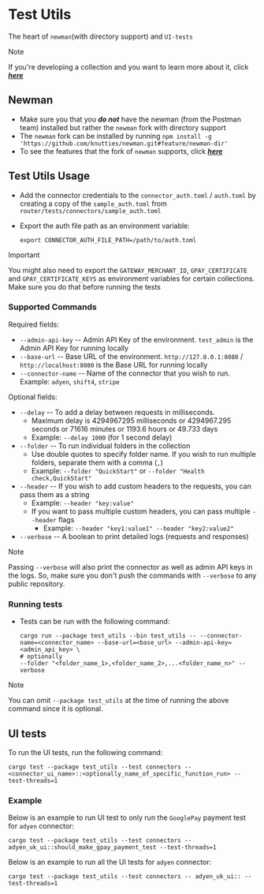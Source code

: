 # Test Utils

The heart of `newman`(with directory support) and `UI-tests`

> [!NOTE]
> If you're developing a collection and you want to learn more about it, click [_**here**_](/postman/README.md)

## Newman

- Make sure you that you _**do not**_ have the newman (from the Postman team) installed but rather the `newman` fork with directory support
- The `newman` fork can be installed by running `npm install -g 'https://github.com/knutties/newman.git#feature/newman-dir'`
- To see the features that the fork of `newman` supports, click [_**here**_](https://github.com/knutties/newman/blob/feature/newman-dir/DIR_COMMANDS.md)

## Test Utils Usage

- Add the connector credentials to the `connector_auth.toml` / `auth.toml` by creating a copy of the `sample_auth.toml` from `router/tests/connectors/sample_auth.toml`
- Export the auth file path as an environment variable:

  ```shell
  export CONNECTOR_AUTH_FILE_PATH=/path/to/auth.toml
  ```

> [!IMPORTANT]
> You might also need to export the `GATEWAY_MERCHANT_ID`, `GPAY_CERTIFICATE` and `GPAY_CERTIFICATE_KEYS` as environment variables for certain collections. Make sure you do that before running the tests

### Supported Commands

Required fields:

- `--admin-api-key` -- Admin API Key of the environment. `test_admin` is the Admin API Key for running locally
- `--base-url` -- Base URL of the environment. `http://127.0.0.1:8080` / `http://localhost:8080` is the Base URL for running locally
- `--connector-name` -- Name of the connector that you wish to run. Example: `adyen`, `shift4`, `stripe`

Optional fields:

- `--delay` -- To add a delay between requests in milliseconds.
  - Maximum delay is 4294967295 milliseconds or 4294967.295 seconds or 71616 minutes or 1193.6 hours or 49.733 days
  - Example: `--delay 1000` (for 1 second delay)
- `--folder` -- To run individual folders in the collection
  - Use double quotes to specify folder name. If you wish to run multiple folders, separate them with a comma (`,`)
  - Example: `--folder "QuickStart"` or `--folder "Health check,QuickStart"`
- `--header` -- If you wish to add custom headers to the requests, you can pass them as a string
  - Example: `--header "key:value"`
  - If you want to pass multiple custom headers, you can pass multiple `--header` flags
    - Example: `--header "key1:value1" --header "key2:value2"`
- `--verbose` -- A boolean to print detailed logs (requests and responses)

> [!Note]
> Passing `--verbose` will also print the connector as well as admin API keys in the logs. So, make sure you don't push the commands with `--verbose` to any public repository.

### Running tests

- Tests can be run with the following command:

  ```shell
  cargo run --package test_utils --bin test_utils -- --connector-name=<connector_name> --base-url=<base_url> --admin-api-key=<admin_api_key> \
  # optionally
  --folder "<folder_name_1>,<folder_name_2>,...<folder_name_n>" --verbose
  ```

> [!Note]
> You can omit `--package test_utils` at the time of running the above command since it is optional.

## UI tests

To run the UI tests, run the following command:

```shell
cargo test --package test_utils --test connectors -- <connector_ui_name>::<optionally_name_of_specific_function_run> --test-threads=1
```

### Example

Below is an example to run UI test to only run the `GooglePay` payment test for `adyen` connector:

```shell
cargo test --package test_utils --test connectors -- adyen_uk_ui::should_make_gpay_payment_test --test-threads=1
```

Below is an example to run all the UI tests for `adyen` connector:

```shell
cargo test --package test_utils --test connectors -- adyen_uk_ui:: --test-threads=1
```
